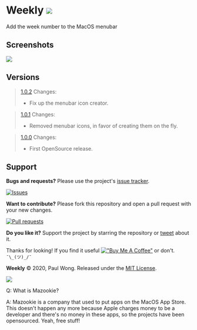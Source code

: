 # Weekly ![](Weekly/Assets.xcassets/AppIcon.appiconset/Weekly-6.png)
Add the week number to the MacOS menubar

## Screenshots
![](Screenshot1.png)


## Versions

> [1.0.2](Builds/Weekly_v1.0.2/Weekly.zip)
>   Changes:
>   - Fix up the menubar icon creator.

> [1.0.1](Builds/Weekly_v1.0.1/Weekly.zip)
>   Changes:
>   - Removed menubar icons, in favor of creating them on the fly.

> [1.0.0](Builds/Weekly_v1.0.1/Weekly.zip)
>   Changes:
>   - First OpenSource release.

## Support

**Bugs and requests?**  Please use the project's [issue tracker].

[![Issues](http://img.shields.io/github/issues/pawong/Weekly.svg)](https://github.com/pawong/Weekly/issues)

**Want to contribute?**  Please fork this repository and open a pull request with your new changes.

[![Pull requests](http://img.shields.io/github/issues-pr/pawong/Weekly.svg?maxAge=3600)](https://github.com/jaikenone/Weekly/pulls)

**Do you like it?**  Support the project by starring the repository or [tweet] about it.

Thanks for looking! If you find it useful [!["Buy Me A Coffee"](https://www.buymeacoffee.com/assets/img/custom_images/orange_img.png)](https://www.buymeacoffee.com/pawong) or don't. ```¯\_(ツ)_/¯```

**Weekly** © 2020, Paul Wong. Released under the [MIT License](LICENSE).

[tweet]: https://twitter.com/intent/tweet?
[issue tracker]: https://github.com/pawong/Weekly/issues/new

![](https://www.mazookie.com/img/Mazookie_full_logo_sticker_small.png)

Q: What is Mazookie?

A: Mazookie is a company that used to put apps on the MacOS App Store. This doesn't happen any more because Apple charges money to be a developer and there's no money in these apps, so the projects have been opensourced. Yeah, free stuff!



